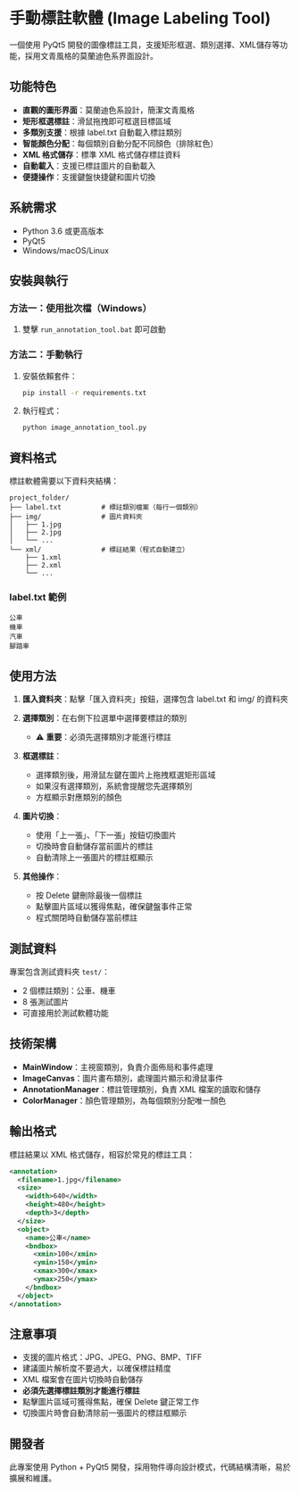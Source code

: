 # 手動標註軟體 (Image Labeling Tool)

一個使用 PyQt5 開發的圖像標註工具，支援矩形框選、類別選擇、XML儲存等功能，採用文青風格的莫蘭迪色系界面設計。

## 功能特色

- **直觀的圖形界面**：莫蘭迪色系設計，簡潔文青風格
- **矩形框選標註**：滑鼠拖拽即可框選目標區域
- **多類別支援**：根據 label.txt 自動載入標註類別
- **智能顏色分配**：每個類別自動分配不同顏色（排除紅色）
- **XML 格式儲存**：標準 XML 格式儲存標註資料
- **自動載入**：支援已標註圖片的自動載入
- **便捷操作**：支援鍵盤快捷鍵和圖片切換

## 系統需求

- Python 3.6 或更高版本
- PyQt5
- Windows/macOS/Linux

## 安裝與執行

### 方法一：使用批次檔（Windows）

1. 雙擊 `run_annotation_tool.bat` 即可啟動

### 方法二：手動執行

1. 安裝依賴套件：
   ```bash
   pip install -r requirements.txt
   ```

2. 執行程式：
   ```bash
   python image_annotation_tool.py
   ```

## 資料格式

標註軟體需要以下資料夾結構：

```
project_folder/
├── label.txt          # 標註類別檔案（每行一個類別）
├── img/               # 圖片資料夾
│   ├── 1.jpg
│   ├── 2.jpg
│   └── ...
└── xml/               # 標註結果（程式自動建立）
    ├── 1.xml
    ├── 2.xml
    └── ...
```

### label.txt 範例

```
公車
機車
汽車
腳踏車
```

## 使用方法

1. **匯入資料夾**：點擊「匯入資料夾」按鈕，選擇包含 label.txt 和 img/ 的資料夾

2. **選擇類別**：在右側下拉選單中選擇要標註的類別
   - ⚠️ **重要**：必須先選擇類別才能進行標註

3. **框選標註**：
   - 選擇類別後，用滑鼠左鍵在圖片上拖拽框選矩形區域
   - 如果沒有選擇類別，系統會提醒您先選擇類別
   - 方框顯示對應類別的顏色

4. **圖片切換**：
   - 使用「上一張」、「下一張」按鈕切換圖片
   - 切換時會自動儲存當前圖片的標註
   - 自動清除上一張圖片的標註框顯示

5. **其他操作**：
   - 按 Delete 鍵刪除最後一個標註
   - 點擊圖片區域以獲得焦點，確保鍵盤事件正常
   - 程式關閉時自動儲存當前標註

## 測試資料

專案包含測試資料夾 `test/`：
- 2 個標註類別：公車、機車
- 8 張測試圖片
- 可直接用於測試軟體功能

## 技術架構

- **MainWindow**：主視窗類別，負責介面佈局和事件處理
- **ImageCanvas**：圖片畫布類別，處理圖片顯示和滑鼠事件
- **AnnotationManager**：標註管理類別，負責 XML 檔案的讀取和儲存
- **ColorManager**：顏色管理類別，為每個類別分配唯一顏色

## 輸出格式

標註結果以 XML 格式儲存，相容於常見的標註工具：

```xml
<annotation>
  <filename>1.jpg</filename>
  <size>
    <width>640</width>
    <height>480</height>
    <depth>3</depth>
  </size>
  <object>
    <name>公車</name>
    <bndbox>
      <xmin>100</xmin>
      <ymin>150</ymin>
      <xmax>300</xmax>
      <ymax>250</ymax>
    </bndbox>
  </object>
</annotation>
```

## 注意事項

- 支援的圖片格式：JPG、JPEG、PNG、BMP、TIFF
- 建議圖片解析度不要過大，以確保標註精度
- XML 檔案會在圖片切換時自動儲存
- **必須先選擇標註類別才能進行標註**
- 點擊圖片區域可獲得焦點，確保 Delete 鍵正常工作
- 切換圖片時會自動清除前一張圖片的標註框顯示

## 開發者

此專案使用 Python + PyQt5 開發，採用物件導向設計模式，代碼結構清晰，易於擴展和維護。